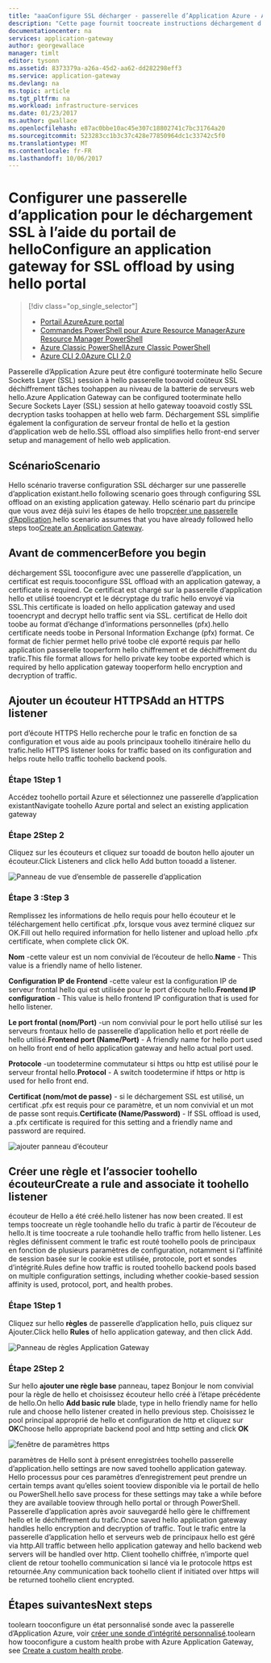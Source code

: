 ```yaml
---
title: "aaaConfigure SSL décharger - passerelle d’Application Azure - Azure Portal | Documents Microsoft"
description: "Cette page fournit toocreate instructions déchargement d’une passerelle d’application avec SSL à l’aide du portail de hello"
documentationcenter: na
services: application-gateway
author: georgewallace
manager: timlt
editor: tysonn
ms.assetid: 8373379a-a26a-45d2-aa62-dd282298eff3
ms.service: application-gateway
ms.devlang: na
ms.topic: article
ms.tgt_pltfrm: na
ms.workload: infrastructure-services
ms.date: 01/23/2017
ms.author: gwallace
ms.openlocfilehash: e87ac0bbe10ac45e307c18802741c7bc31764a20
ms.sourcegitcommit: 523283cc1b3c37c428e77850964dc1c33742c5f0
ms.translationtype: MT
ms.contentlocale: fr-FR
ms.lasthandoff: 10/06/2017
---
```

# <a name="configure-an-application-gateway-for-ssl-offload-by-using-hello-portal"></a><span data-ttu-id="749b3-103">Configurer une passerelle d’application pour le déchargement SSL à l’aide du portail de hello</span><span class="sxs-lookup"><span data-stu-id="749b3-103">Configure an application gateway for SSL offload by using hello portal</span></span>

> [!div class="op_single_selector"]
> * [<span data-ttu-id="749b3-104">Portail Azure</span><span class="sxs-lookup"><span data-stu-id="749b3-104">Azure portal</span></span>](application-gateway-ssl-portal.md)
> * [<span data-ttu-id="749b3-105">Commandes PowerShell pour Azure Resource Manager</span><span class="sxs-lookup"><span data-stu-id="749b3-105">Azure Resource Manager PowerShell</span></span>](application-gateway-ssl-arm.md)
> * [<span data-ttu-id="749b3-106">Azure Classic PowerShell</span><span class="sxs-lookup"><span data-stu-id="749b3-106">Azure Classic PowerShell</span></span>](application-gateway-ssl.md)
> * [<span data-ttu-id="749b3-107">Azure CLI 2.0</span><span class="sxs-lookup"><span data-stu-id="749b3-107">Azure CLI 2.0</span></span>](application-gateway-ssl-cli.md)

<span data-ttu-id="749b3-108">Passerelle d’Application Azure peut être configuré tooterminate hello Secure Sockets Layer (SSL) session à hello passerelle tooavoid coûteux SSL déchiffrement tâches toohappen au niveau de la batterie de serveurs web hello.</span><span class="sxs-lookup"><span data-stu-id="749b3-108">Azure Application Gateway can be configured tooterminate hello Secure Sockets Layer (SSL) session at hello gateway tooavoid costly SSL decryption tasks toohappen at hello web farm.</span></span> <span data-ttu-id="749b3-109">Déchargement SSL simplifie également la configuration de serveur frontal de hello et la gestion d’application web de hello.</span><span class="sxs-lookup"><span data-stu-id="749b3-109">SSL offload also simplifies hello front-end server setup and management of hello web application.</span></span>

## <a name="scenario"></a><span data-ttu-id="749b3-110">Scénario</span><span class="sxs-lookup"><span data-stu-id="749b3-110">Scenario</span></span>

<span data-ttu-id="749b3-111">Hello scénario traverse configuration SSL décharger sur une passerelle d’application existant.</span><span class="sxs-lookup"><span data-stu-id="749b3-111">hello following scenario goes through configuring SSL offload on an existing application gateway.</span></span> <span data-ttu-id="749b3-112">Hello scénario part du principe que vous avez déjà suivi les étapes de hello trop[créer une passerelle d’Application](application-gateway-create-gateway-portal.md).</span><span class="sxs-lookup"><span data-stu-id="749b3-112">hello scenario assumes that you have already followed hello steps too[Create an Application Gateway](application-gateway-create-gateway-portal.md).</span></span>

## <a name="before-you-begin"></a><span data-ttu-id="749b3-113">Avant de commencer</span><span class="sxs-lookup"><span data-stu-id="749b3-113">Before you begin</span></span>

<span data-ttu-id="749b3-114">déchargement SSL tooconfigure avec une passerelle d’application, un certificat est requis.</span><span class="sxs-lookup"><span data-stu-id="749b3-114">tooconfigure SSL offload with an application gateway, a certificate is required.</span></span> <span data-ttu-id="749b3-115">Ce certificat est chargé sur la passerelle d’application hello et utilisé tooencrypt et le décryptage du trafic hello envoyé via SSL.</span><span class="sxs-lookup"><span data-stu-id="749b3-115">This certificate is loaded on hello application gateway and used tooencrypt and decrypt hello traffic sent via SSL.</span></span> <span data-ttu-id="749b3-116">certificat de Hello doit toobe au format d’échange d’informations personnelles (pfx).</span><span class="sxs-lookup"><span data-stu-id="749b3-116">hello certificate needs toobe in Personal Information Exchange (pfx) format.</span></span> <span data-ttu-id="749b3-117">Ce format de fichier permet hello privé toobe clé exporté requis par hello application passerelle tooperform hello chiffrement et de déchiffrement du trafic.</span><span class="sxs-lookup"><span data-stu-id="749b3-117">This file format allows for hello private key toobe exported which is required by hello application gateway tooperform hello encryption and decryption of traffic.</span></span>

## <a name="add-an-https-listener"></a><span data-ttu-id="749b3-118">Ajouter un écouteur HTTPS</span><span class="sxs-lookup"><span data-stu-id="749b3-118">Add an HTTPS listener</span></span>

<span data-ttu-id="749b3-119">port d’écoute HTTPS Hello recherche pour le trafic en fonction de sa configuration et vous aide au pools principaux toohello itinéraire hello du trafic.</span><span class="sxs-lookup"><span data-stu-id="749b3-119">hello HTTPS listener looks for traffic based on its configuration and helps route hello traffic toohello backend pools.</span></span>

### <a name="step-1"></a><span data-ttu-id="749b3-120">Étape 1</span><span class="sxs-lookup"><span data-stu-id="749b3-120">Step 1</span></span>

<span data-ttu-id="749b3-121">Accédez toohello portail Azure et sélectionnez une passerelle d’application existant</span><span class="sxs-lookup"><span data-stu-id="749b3-121">Navigate toohello Azure portal and select an existing application gateway</span></span>

### <a name="step-2"></a><span data-ttu-id="749b3-122">Étape 2</span><span class="sxs-lookup"><span data-stu-id="749b3-122">Step 2</span></span>

<span data-ttu-id="749b3-123">Cliquez sur les écouteurs et cliquez sur tooadd de bouton hello ajouter un écouteur.</span><span class="sxs-lookup"><span data-stu-id="749b3-123">Click Listeners and click hello Add button tooadd a listener.</span></span>

![Panneau de vue d’ensemble de passerelle d’application][1]

### <a name="step-3"></a><span data-ttu-id="749b3-125">Étape 3 :</span><span class="sxs-lookup"><span data-stu-id="749b3-125">Step 3</span></span>

<span data-ttu-id="749b3-126">Remplissez les informations de hello requis pour hello écouteur et le téléchargement hello certificat .pfx, lorsque vous avez terminé cliquez sur OK.</span><span class="sxs-lookup"><span data-stu-id="749b3-126">Fill out hello required information for hello listener and upload hello .pfx certificate, when complete click OK.</span></span>

<span data-ttu-id="749b3-127">**Nom** -cette valeur est un nom convivial de l’écouteur de hello.</span><span class="sxs-lookup"><span data-stu-id="749b3-127">**Name** - This value is a friendly name of hello listener.</span></span>

<span data-ttu-id="749b3-128">**Configuration IP de Frontend** -cette valeur est la configuration IP de serveur frontal hello qui est utilisée pour le port d’écoute hello.</span><span class="sxs-lookup"><span data-stu-id="749b3-128">**Frontend IP configuration** - This value is hello frontend IP configuration that is used for hello listener.</span></span>

<span data-ttu-id="749b3-129">**Le port frontal (nom/Port)** -un nom convivial pour le port hello utilisé sur les serveurs frontaux hello de passerelle d’application hello et port réelle de hello utilisé.</span><span class="sxs-lookup"><span data-stu-id="749b3-129">**Frontend port (Name/Port)** - A friendly name for hello port used on hello front end of hello application gateway and hello actual port used.</span></span>

<span data-ttu-id="749b3-130">**Protocole** -un toodetermine commutateur si https ou http est utilisé pour le serveur frontal hello.</span><span class="sxs-lookup"><span data-stu-id="749b3-130">**Protocol** - A switch toodetermine if https or http is used for hello front end.</span></span>

<span data-ttu-id="749b3-131">**Certificat (nom/mot de passe)** - si le déchargement SSL est utilisé, un certificat .pfx est requis pour ce paramètre, et un nom convivial et un mot de passe sont requis.</span><span class="sxs-lookup"><span data-stu-id="749b3-131">**Certificate (Name/Password)** - If SSL offload is used, a .pfx certificate is required for this setting and a friendly name and password are required.</span></span>

![ajouter panneau d’écouteur][2]

## <a name="create-a-rule-and-associate-it-toohello-listener"></a><span data-ttu-id="749b3-133">Créer une règle et l’associer toohello écouteur</span><span class="sxs-lookup"><span data-stu-id="749b3-133">Create a rule and associate it toohello listener</span></span>

<span data-ttu-id="749b3-134">écouteur de Hello a été créé.</span><span class="sxs-lookup"><span data-stu-id="749b3-134">hello listener has now been created.</span></span> <span data-ttu-id="749b3-135">Il est temps toocreate un règle toohandle hello du trafic à partir de l’écouteur de hello.</span><span class="sxs-lookup"><span data-stu-id="749b3-135">It is time toocreate a rule toohandle hello traffic from hello listener.</span></span> <span data-ttu-id="749b3-136">Les règles définissent comment le trafic est routé toohello pools de principaux en fonction de plusieurs paramètres de configuration, notamment si l’affinité de session basée sur le cookie est utilisée, protocole, port et sondes d’intégrité.</span><span class="sxs-lookup"><span data-stu-id="749b3-136">Rules define how traffic is routed toohello backend pools based on multiple configuration settings, including whether cookie-based session affinity is used, protocol, port, and health probes.</span></span>

### <a name="step-1"></a><span data-ttu-id="749b3-137">Étape 1</span><span class="sxs-lookup"><span data-stu-id="749b3-137">Step 1</span></span>

<span data-ttu-id="749b3-138">Cliquez sur hello **règles** de passerelle d’application hello, puis cliquez sur Ajouter.</span><span class="sxs-lookup"><span data-stu-id="749b3-138">Click hello **Rules** of hello application gateway, and then click Add.</span></span>

![Panneau de règles Application Gateway][3]

### <a name="step-2"></a><span data-ttu-id="749b3-140">Étape 2</span><span class="sxs-lookup"><span data-stu-id="749b3-140">Step 2</span></span>

<span data-ttu-id="749b3-141">Sur hello **ajouter une règle base** panneau, tapez Bonjour le nom convivial pour la règle de hello et choisissez écouteur hello créé à l’étape précédente de hello.</span><span class="sxs-lookup"><span data-stu-id="749b3-141">On hello **Add basic rule** blade, type in hello friendly name for hello rule and choose hello listener created in hello previous step.</span></span> <span data-ttu-id="749b3-142">Choisissez le pool principal approprié de hello et configuration de http et cliquez sur **OK**</span><span class="sxs-lookup"><span data-stu-id="749b3-142">Choose hello appropriate backend pool and http setting and click **OK**</span></span>

![fenêtre de paramètres https][4]

<span data-ttu-id="749b3-144">paramètres de Hello sont à présent enregistrées toohello passerelle d’application.</span><span class="sxs-lookup"><span data-stu-id="749b3-144">hello settings are now saved toohello application gateway.</span></span> <span data-ttu-id="749b3-145">Hello processus pour ces paramètres d’enregistrement peut prendre un certain temps avant qu’elles soient tooview disponible via le portail de hello ou PowerShell.</span><span class="sxs-lookup"><span data-stu-id="749b3-145">hello save process for these settings may take a while before they are available tooview through hello portal or through PowerShell.</span></span> <span data-ttu-id="749b3-146">Passerelle d’application après avoir sauvegardé hello gère le chiffrement hello et le déchiffrement du trafic.</span><span class="sxs-lookup"><span data-stu-id="749b3-146">Once saved hello application gateway handles hello encryption and decryption of traffic.</span></span> <span data-ttu-id="749b3-147">Tout le trafic entre la passerelle d’application hello et serveurs web de principaux hello est géré via http.</span><span class="sxs-lookup"><span data-stu-id="749b3-147">All traffic between hello application gateway and hello backend web servers will be handled over http.</span></span> <span data-ttu-id="749b3-148">Client toohello chiffrée, n’importe quel client de retour toohello communication si lancé via le protocole https est retournée.</span><span class="sxs-lookup"><span data-stu-id="749b3-148">Any communication back toohello client if initiated over https will be returned toohello client encrypted.</span></span>

## <a name="next-steps"></a><span data-ttu-id="749b3-149">Étapes suivantes</span><span class="sxs-lookup"><span data-stu-id="749b3-149">Next steps</span></span>

<span data-ttu-id="749b3-150">toolearn tooconfigure un état personnalisé sonde avec la passerelle d’Application Azure, voir [créer une sonde d’intégrité personnalisé](application-gateway-create-gateway-portal.md).</span><span class="sxs-lookup"><span data-stu-id="749b3-150">toolearn how tooconfigure a custom health probe with Azure Application Gateway, see [Create a custom health probe](application-gateway-create-gateway-portal.md).</span></span>

[1]: ./media/application-gateway-ssl-portal/figure1.png
[2]: ./media/application-gateway-ssl-portal/figure2.png
[3]: ./media/application-gateway-ssl-portal/figure3.png
[4]: ./media/application-gateway-ssl-portal/figure4.png

